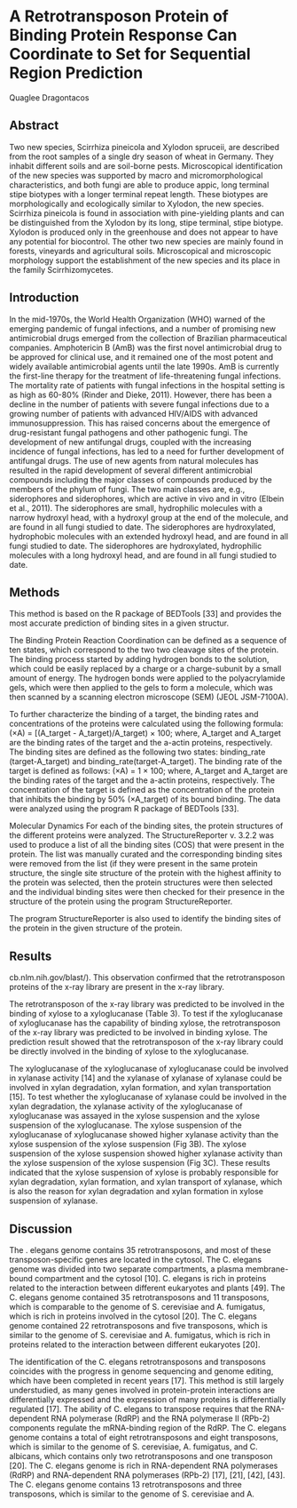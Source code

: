 # A Retrotransposon Protein of Binding Protein Response Can Coordinate to Set for Sequential Region Prediction
Quaglee Dragontacos


## Abstract
Two new species, Scirrhiza pineicola and Xylodon spruceii, are described from the root samples of a single dry season of wheat in Germany. They inhabit different soils and are soil-borne pests. Microscopical identification of the new species was supported by macro and micromorphological characteristics, and both fungi are able to produce appic, long terminal stipe biotypes with a longer terminal repeat length. These biotypes are morphologically and ecologically similar to Xylodon, the new species. Scirrhiza pineicola is found in association with pine-yielding plants and can be distinguished from the Xylodon by its long, stipe terminal, stipe biotype. Xylodon is produced only in the greenhouse and does not appear to have any potential for biocontrol. The other two new species are mainly found in forests, vineyards and agricultural soils. Microscopical and microscopic morphology support the establishment of the new species and its place in the family Scirrhizomycetes.


## Introduction
In the mid-1970s, the World Health Organization (WHO) warned of the emerging pandemic of fungal infections, and a number of promising new antimicrobial drugs emerged from the collection of Brazilian pharmaceutical companies. Amphotericin B (AmB) was the first novel antimicrobial drug to be approved for clinical use, and it remained one of the most potent and widely available antimicrobial agents until the late 1990s. AmB is currently the first-line therapy for the treatment of life-threatening fungal infections. The mortality rate of patients with fungal infections in the hospital setting is as high as 60-80% (Rinder and Dieke, 2011). However, there has been a decline in the number of patients with severe fungal infections due to a growing number of patients with advanced HIV/AIDS with advanced immunosuppression. This has raised concerns about the emergence of drug-resistant fungal pathogens and other pathogenic fungi. The development of new antifungal drugs, coupled with the increasing incidence of fungal infections, has led to a need for further development of antifungal drugs. The use of new agents from natural molecules has resulted in the rapid development of several different antimicrobial compounds including the major classes of compounds produced by the members of the phylum of fungi. The two main classes are, e.g., siderophores and siderophores, which are active in vivo and in vitro (Elbein et al., 2011). The siderophores are small, hydrophilic molecules with a narrow hydroxyl head, with a hydroxyl group at the end of the molecule, and are found in all fungi studied to date. The siderophores are hydroxylated, hydrophobic molecules with an extended hydroxyl head, and are found in all fungi studied to date. The siderophores are hydroxylated, hydrophilic molecules with a long hydroxyl head, and are found in all fungi studied to date.


## Methods
This method is based on the R package of BEDTools [33] and provides the most accurate prediction of binding sites in a given structur.

The Binding Protein Reaction Coordination can be defined as a sequence of ten states, which correspond to the two two cleavage sites of the protein. The binding process started by adding hydrogen bonds to the solution, which could be easily replaced by a charge or a charge-subunit by a small amount of energy. The hydrogen bonds were applied to the polyacrylamide gels, which were then applied to the gels to form a molecule, which was then scanned by a scanning electron microscope (SEM) (JEOL JSM-7100A).

To further characterize the binding of a target, the binding rates and concentrations of the proteins were calculated using the following formula: (×A) = [(A_target - A_target)/A_target) × 100; where, A_target and A_target are the binding rates of the target and the a-actin proteins, respectively. The binding sites are defined as the following two states: binding_rate (target-A_target) and binding_rate(target-A_target). The binding rate of the target is defined as follows: (×A) = 1 × 100; where, A_target and A_target are the binding rates of the target and the a-actin proteins, respectively. The concentration of the target is defined as the concentration of the protein that inhibits the binding by 50% (×A_target) of its bound binding. The data were analyzed using the program R package of BEDTools [33].

Molecular Dynamics
For each of the binding sites, the protein structures of the different proteins were analyzed. The StructureReporter v. 3.2.2 was used to produce a list of all the binding sites (COS) that were present in the protein. The list was manually curated and the corresponding binding sites were removed from the list (if they were present in the same protein structure, the single site structure of the protein with the highest affinity to the protein was selected, then the protein structures were then selected and the individual binding sites were then checked for their presence in the structure of the protein using the program StructureReporter.

The program StructureReporter is also used to identify the binding sites of the protein in the given structure of the protein.


## Results
cb.nlm.nih.gov/blast/). This observation confirmed that the retrotransposon proteins of the x-ray library are present in the x-ray library.

The retrotransposon of the x-ray library was predicted to be involved in the binding of xylose to a xyloglucanase (Table 3). To test if the xyloglucanase of xyloglucanase has the capability of binding xylose, the retrotransposon of the x-ray library was predicted to be involved in binding xylose. The prediction result showed that the retrotransposon of the x-ray library could be directly involved in the binding of xylose to the xyloglucanase.

The xyloglucanase of the xyloglucanase of xyloglucanase could be involved in xylanase activity [14] and the xylanase of xylanase of xylanase could be involved in xylan degradation, xylan formation, and xylan transportation [15]. To test whether the xyloglucanase of xylanase could be involved in the xylan degradation, the xylanase activity of the xyloglucanase of xyloglucanase was assayed in the xylose suspension and the xylose suspension of the xyloglucanase. The xylose suspension of the xyloglucanase of xyloglucanase showed higher xylanase activity than the xylose suspension of the xylose suspension (Fig 3B). The xylose suspension of the xylose suspension showed higher xylanase activity than the xylose suspension of the xylose suspension (Fig 3C). These results indicated that the xylose suspension of xylose is probably responsible for xylan degradation, xylan formation, and xylan transport of xylanase, which is also the reason for xylan degradation and xylan formation in xylose suspension of xylanase.


## Discussion
The . elegans genome contains 35 retrotransposons, and most of these transposon-specific genes are located in the cytosol. The C. elegans genome was divided into two separate compartments, a plasma membrane-bound compartment and the cytosol [10]. C. elegans is rich in proteins related to the interaction between different eukaryotes and plants [49]. The C. elegans genome contained 35 retrotransposons and 11 transposons, which is comparable to the genome of S. cerevisiae and A. fumigatus, which is rich in proteins involved in the cytosol [20]. The C. elegans genome contained 22 retrotransposons and five transposons, which is similar to the genome of S. cerevisiae and A. fumigatus, which is rich in proteins related to the interaction between different eukaryotes [20].

The identification of the C. elegans retrotransposons and transposons coincides with the progress in genome sequencing and genome editing, which have been completed in recent years [17]. This method is still largely understudied, as many genes involved in protein-protein interactions are differentially expressed and the expression of many proteins is differentially regulated [17]. The ability of C. elegans to transpose requires that the RNA-dependent RNA polymerase (RdRP) and the RNA polymerase II (RPb-2) components regulate the mRNA-binding region of the RdRP. The C. elegans genome contains a total of eight retrotransposons and eight transposons, which is similar to the genome of S. cerevisiae, A. fumigatus, and C. albicans, which contains only two retrotransposons and one transposon [20]. The C. elegans genome is rich in RNA-dependent RNA polymerases (RdRP) and RNA-dependent RNA polymerases (RPb-2) [17], [21], [42], [43]. The C. elegans genome contains 13 retrotransposons and three transposons, which is similar to the genome of S. cerevisiae and A.
